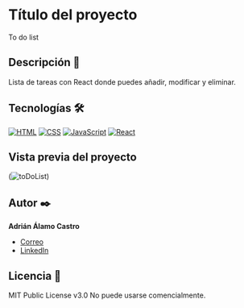 # Título del proyecto
To do list

## Descripción 📑
Lista de tareas con React donde puedes añadir, modificar y eliminar.

## Tecnologías 🛠
<!-- Iconos sacados de: https://github.com/hendrasob/badges/blob/master/README.md y https://github.com/alexandresanlim/Badges4-README.md-Profile -->
[![HTML](https://img.shields.io/badge/HTML-E34F26?style=for-the-badge&logo=HTML&logoColor=white)](https://es.wikipedia.org/wiki/HTML)
[![CSS](https://img.shields.io/badge/CSS-004c91?style=for-the-badge&logo=CSS&logoColor=white)](https://es.wikipedia.org/wiki/CSS)
[![JavaScript](https://img.shields.io/badge/JavaScript-ffcc30?style=for-the-badge&logo=JavaScript&logoColor=white)](https://es.wikipedia.org/wiki/JavaScript)
[![React](https://img.shields.io/badge/React-75c4ff?style=for-the-badge&logo=Reqact&logoColor=white)](https://es.wikipedia.org/wiki/React)

## Vista previa del proyecto
(![toDoList](https://github.com/user-attachments/assets/e50cd81c-ff6f-485a-b98a-826ccc484bc6))

## Autor ✒️
**Adrián Álamo Castro**

* [Correo](adrala99@gmail.com)
* [LinkedIn](www.linkedin.com/in/adrián-álamo-castro)

## Licencia 📄
MIT Public License v3.0
No puede usarse comencialmente.

